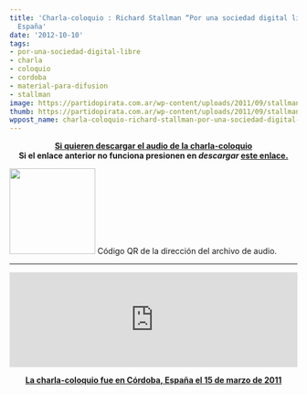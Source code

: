 ```yaml
---
title: 'Charla-coloquio : Richard Stallman “Por una sociedad digital libre” en Córdoba.
  España'
date: '2012-10-10'
tags:
- por-una-sociedad-digital-libre
- charla
- coloquio
- cordoba
- material-para-difusion
- stallman
image: https://partidopirata.com.ar/wp-content/uploads/2011/09/stallman.png
thumb: https://partidopirata.com.ar/wp-content/uploads/2011/09/stallman-150x150.png
wppost_name: charla-coloquio-richard-stallman-por-una-sociedad-digital-libre-en-cordoba-espana
---
```


<center>
<strong><a href="http://www.ivoox.com/conferencia-richard-stallman-por-sociedad-digital-libre_md_1486086_1.mp3" target="_blank">Si quieren descargar el audio de la charla-coloquio</a></strong></center><center>
<strong> Si el enlace anterior no funciona presionen en <em>descargar</em> <a href="http://www.ivoox.com/conferencia-richard-stallman-por-sociedad-digital-libre-audios-mp3_rf_1486086_1.html" target="_blank">este enlace.</a></strong></center>

<a href="https://partidopirata.com.ar/wp-content/uploads/2012/10/chart2.png"><img class="size-full wp-image-6798" title="chart" src="https://partidopirata.com.ar/wp-content/uploads/2012/10/chart2.png" alt="" width="150" height="150" /></a> Código QR de la dirección del archivo de audio.


<hr />

<center>
<iframe src="http://w.soundcloud.com/player/?url=http%3A%2F%2Fapi.soundcloud.com%2Ftracks%2F12064329&amp;show_artwork=true" frameborder="no" scrolling="no" width="100%" height="166"></iframe></center>
<p style="text-align: center;"><strong><a href="http://www.cicbata.org/?q=node/345" target="_blank">La charla-coloquio fue en Córdoba, España el 15 de marzo de 2011</a></strong></p>
